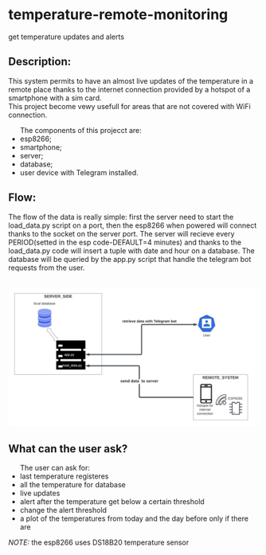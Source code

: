 # temperature-remote-monitoring
get temperature updates and alerts

<h2>Description:</h2>
<p>This system permits to have an almost live updates of the temperature in a remote place thanks to the internet connection provided by a hotspot of a smartphone with a sim card.<br /> This project become vewy usefull for areas that are not covered with WiFi connection.</p>

<p>
<ul>The components of this projecct are:
  <li> esp8266; </li>
  <li> smartphone;</li>
  <li> server; </li>
  <li> database; </li>
  <li> user device with Telegram installed. </li>
 </ul>
  </p>
  
  <h2>Flow:</h2>
  
<p>The flow of the data is really simple: first the server need to start the load_data.py script on a port, then the esp8266 when powered will connect thanks to the socket on the server port.
The server will recieve every PERIOD(setted in the esp code-DEFAULT=4 minutes) and thanks to the load_data.py code will insert a tuple with date and hour on a database.
The database will be queried by the app.py script that handle the telegram bot requests from the user.
</p>
<br />
<img src="https://github.com/andrea-lorenzetti/temperature-remote-monitoring/blob/main/system_scheme.jpeg" alt="scheme">
<br />
<h2>What can the user ask?</h2>
<ul>The user can ask for:
  <li>last temperature registeres</li>
  <li>all the temperature for database</li>
  <li>live updates</li>
  <li>alert after the temperature get below a certain threshold</li>
  <li>change the alert threshold</li> 
  <li>a plot of the temperatures from today and the day before only if there are</li>
</ul>
 <p></p>


<p><i>NOTE:</i> the esp8266 uses DS18B20 temperature sensor</p>
